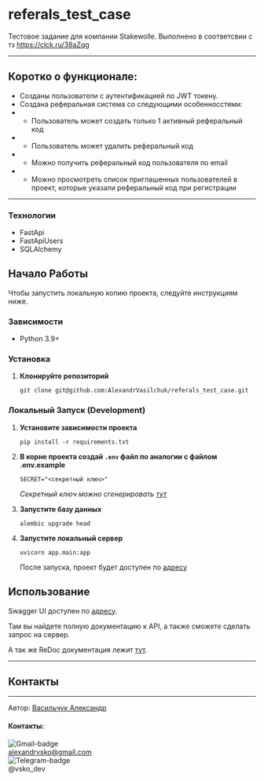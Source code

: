 # referals_test_case
Тестовое задание для компании Stakewolle. Выполнено в соответсвии с тз https://clck.ru/38aZqg

---

## Коротко о функционале:

- Созданы пользователи с аутентификацией по JWT токену.
- Создана реферальная система со следующими особенносстями:
- - Пользователь может создать только 1 активный реферальный код
- - Пользователь может удалить реферальный код
- - Можно получить реферальный код пользователя по email
- - Можно просмотреть список приглашенных пользователей в проект, 
которые указали реферальный код при регистрации

---

### Технологии

- FastApi
- FastApiUsers
- SQLAlchemy

## Начало Работы

Чтобы запустить локальную копию проекта, следуйте инструкциям ниже.

### Зависимости

- Python 3.9+

### Установка

1. **Клонируйте репозиторий**

   ```shell
   git clone git@github.com:AlexandrVasilchuk/referals_test_case.git
   ```

### Локальный Запуск (Development)

1. **Установите зависимости проекта**

    ```shell
    pip install -r requirements.txt
    ``` 
2. **В корне проекта создай `.env` файл по аналогии с файлом .env.example**

    ```dotenv
    SECRET="<секретный ключ>"
    ```

   *Секретный ключ можно сгенерировать [тут](https://djecrety.ir/)*

3. **Запустите базу данных**

    ```shell
    alembic upgrade head
    ```
4. **Запустите локальный сервер**

    ```shell
    uvicorn app.main:app
    ```

   После запуска, проект будет доступен по [адресу](http://localhost:8000/)

## Использование

Swagger UI доступен по [адресу](http://localhost:8000/docs).

Там вы найдете полную документацию к API, а также сможете сделать запрос на
сервер. 

А так же ReDoc документация лежит [тут](http://localhost:8000/redoc).

---

## Контакты

___

Автор:
[Васильчук Александр](https://github.com/AlexandrVasilchuk/)

#### Контакты:

![Gmail-badge](https://img.shields.io/badge/Gmail-D14836?style=for-the-badge&logo=gmail&logoColor=white)\
alexandrvsko@gmail.com\
![Telegram-badge](https://img.shields.io/badge/Telegram-2CA5E0?style=for-the-badge&logo=telegram&logoColor=white)\
@vsko_dev